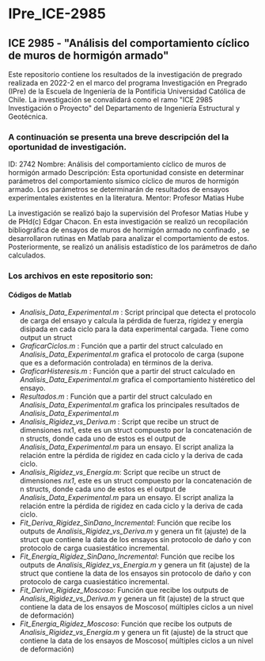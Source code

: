 # IPre_ICE-2985
## ICE 2985 - "Análisis del comportamiento cíclico de muros de hormigón armado"
Este repositorio contiene los resultados de la investigación de pregrado realizada en 2022-2 en el marco del programa Investigación en Pregrado (IPre) de la Escuela de Ingeniería de la Pontificia Universidad Católica de Chile. La investigación se convalidará como el ramo "ICE 2985 Investigación o Proyecto" del Departamento de Ingeniería Estructural y Geotécnica.

### A continuación se presenta una breve descripción del la oportunidad de investigación.
ID:  	          2742
Nombre:         Análisis del comportamiento cíclico de muros de hormigón armado
Descripción:    Esta oportunidad consiste en determinar parámetros del comportamiento sísmico cíclico de muros de hormigón armado. Los parámetros se determinarán de                   resultados de ensayos experimentales existentes en la literatura.
Mentor:         Profesor Matias Hube


La investigación se realizó bajo la supervisión del Profesor Matias Hube y de PHd(c) Edgar Chacon.
En esta investigación se realizó un recopilación bibliográfica de ensayos de muros de hormigón armado no confinado , se desarrollaron rutinas en Matlab para analizar el comportamiento de estos. Posteriormente, se realizó un análisis estadístico de los parámetros de daño calculados.

### Los archivos en este repositorio son: 

#### Códigos de Matlab
 
 - *Analisis_Data_Experimental.m* : Script principal que detecta el protocolo de carga del ensayo y calcula la pérdida de fuerza, rígidez y energía disipada en cada                                       ciclo para la data experimental cargada. Tiene como output un struct
 - *GraficarCiclos.m*             : Función que a partir del struct calculado en *Analisis_Data_Experimental.m* grafica el protocolo de carga (supone que es a                                             deformación controlada) en términos de la deriva.
 - *GraficarHisteresis.m*         : Función que a partir del struct calculado en *Analisis_Data_Experimental.m* grafica el comportamiento histéretico del ensayo.
 - *Resultados.m*                 : Función que a partir del struct calculado en *Analisis_Data_Experimental.m* grafica los principales resultados de                                                   *Analisis_Data_Experimental.m*
 - *Analisis_Rigidez_vs_Deriva.m* : Script que recibe un struct de dimensiones nx1, este es  un struct compuesto por la concatenación de n structs, donde cada uno                                       de estos es el output de  *Analisis_Data_Experimental.m* para un ensayo. El script analiza la relación entre la pérdida de                                           rigidez en cada ciclo y la deriva de cada ciclo.
 - *Analisis_Rigidez_vs_Energía.m*: Script que recibe un struct de dimensiones *nx1*, este es un struct compuesto por la concatenación de n structs, donde cada                                         uno de estos es el output de  *Analisis_Data_Experimental.m* para un ensayo. El script analiza la relación entre la pérdida de                                       rigidez en cada ciclo y la deriva de cada ciclo.
 - *Fit_Deriva_Rigidez_SinDano_Incremental*:  Función que recibe los outputs de *Analisis_Rigidez_vs_Deriva.m* y genera un fit (ajuste) de  la struct que contiene la data de los ensayos sin protocolo de daño y con protocolo de carga cuasiestático incremental.
 - *Fit_Energía_Rigidez_SinDano_Incremental*:  Función que recibe los outputs de *Analisis_Rigidez_vs_Energia.m* y genera un fit (ajuste) de  la struct que contiene la data de los ensayos sin protocolo de daño y con protocolo de carga cuasiestático incremental.
 - *Fit_Deriva_Rigidez_Moscoso*:  Función que recibe los outputs de *Analisis_Rigidez_vs_Deriva.m* y genera un fit (ajuste) de  la struct que contiene la data de los ensayos de Moscoso( múltiples ciclos a un nivel de deformación)
 - *Fit_Energia_Rigidez_Moscoso*:  Función que recibe los outputs de *Analisis_Rigidez_vs_Energía.m* y genera un fit (ajuste) de  la struct que contiene la data de los ensayos de Moscoso( múltiples ciclos a un nivel de deformación)
